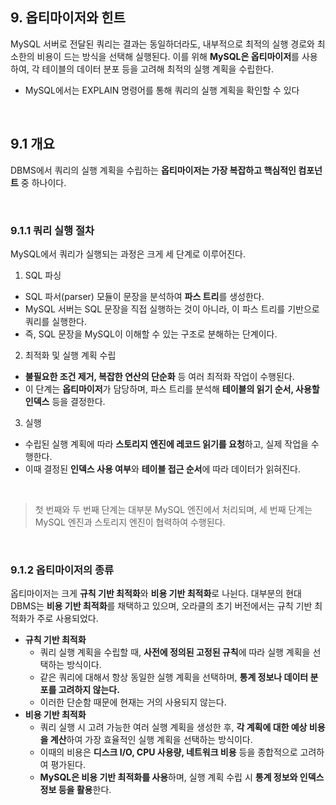 ## 9. 옵티마이저와 힌트
MySQL 서버로 전달된 쿼리는 결과는 동일하더라도, 내부적으로 최적의 실행 경로와 최소한의 비용이 드는 방식을 선택해 실행된다.
이를 위해 **MySQL은 옵티마이저**를 사용하여, 각 테이블의 데이터 분포 등을 고려해 최적의 실행 계획을 수립한다.
- MySQL에서는 EXPLAIN 명령어를 통해 쿼리의 실행 계획을 확인할 수 있다
<br>

## 9.1 개요
DBMS에서 쿼리의 실행 계획을 수립하는 **옵티마이저는 가장 복잡하고 핵심적인 컴포넌트** 중 하나이다.

<br>

### 9.1.1 쿼리 실행 절차
MySQL에서 쿼리가 실행되는 과정은 크게 세 단계로 이루어진다.

1. SQL 파싱
- SQL 파서(parser) 모듈이 문장을 분석하여 **파스 트리**를 생성한다.
- MySQL 서버는 SQL 문장을 직접 실행하는 것이 아니라, 이 파스 트리를 기반으로 쿼리를 실행한다.
- 즉, SQL 문장을 MySQL이 이해할 수 있는 구조로 분해하는 단계이다.

2. 최적화 및 실행 계획 수립
- **불필요한 조건 제거, 복잡한 연산의 단순화** 등 여러 최적화 작업이 수행된다.
- 이 단계는 **옵티마이저**가 담당하며, 파스 트리를 분석해 **테이블의 읽기 순서, 사용할 인덱스** 등을 결정한다.

3. 실행
- 수립된 실행 계획에 따라 **스토리지 엔진에 레코드 읽기를 요청**하고, 실제 작업을 수행한다.
- 이때 결정된 **인덱스 사용 여부**와 **테이블 접근 순서**에 따라 데이터가 읽혀진다.

<br>

> 첫 번째와 두 번째 단계는 대부분 MySQL 엔진에서 처리되며, 세 번째 단계는 MySQL 엔진과 스토리지 엔진이 협력하여 수행된다.

<br>

### 9.1.2 옵티마이저의 종류
옵티마이저는 크게 **규칙 기반 최적화**와 **비용 기반 최적화**로 나뉜다.
대부분의 현대 DBMS는 **비용 기반 최적화**를 채택하고 있으며, 오라클의 초기 버전에서는 규칙 기반 최적화가 주로 사용되었다.

- **규칙 기반 최적화**
  - 쿼리 실행 계획을 수립할 때, **사전에 정의된 고정된 규칙**에 따라 실행 계획을 선택하는 방식이다.
  - 같은 쿼리에 대해서 항상 동일한 실행 계획을 선택하며, **통계 정보나 데이터 분포를 고려하지 않는다.**
  - 이러한 단순함 때문에 현재는 거의 사용되지 않는다.
- **비용 기반 최적화**
  - 쿼리 실행 시 고려 가능한 여러 실행 계획을 생성한 후, **각 계획에 대한 예상 비용을 계산**하여 가장 효율적인 실행 계획을 선택하는 방식이다.
  - 이때의 비용은 **디스크 I/O, CPU 사용량, 네트워크 비용** 등을 종합적으로 고려하여 평가된다.
  - **MySQL은 비용 기반 최적화를 사용**하며, 실행 계획 수립 시 **통계 정보와 인덱스 정보 등을 활용**한다.

<br>
